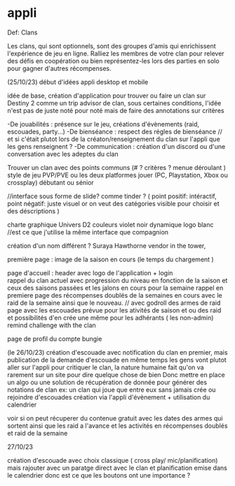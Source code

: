# appli
Def: 
Clans

Les clans, qui sont optionnels, sont des groupes d'amis qui enrichissent l'expérience de jeu en ligne.
Ralliez les membres de votre clan pour relever des défis en coopération ou bien représentez-les lors des parties en solo pour gagner d'autres récompenses.



(25/10/23) début d'idées appli desktop et mobile 


idée de base, création d'application pour trouver ou faire un clan sur Destiny 2
comme un trip advisor de clan, sous certaines conditions,
l'idée n'est pas de juste noté pour noté mais de faire des annotations sur critères

-De jouabilités : présence sur le jeu, créations d'évènements (raid, escouades, party...)
-De bienséance  : respect des régles de bienséance     // et si c'était plutot lors de la créaton/renseignement du clan sur l'appli que les gens renseignent ? 
-De communication : création d'un discord ou d'une conversation avec les adeptes du clan 

Trouver un clan avec des points communs 
(# ? critères ? menue déroulant ) 
style de jeu PVP/PVE ou les deux 
platformes jouer (PC, Playstation, Xbox ou crossplay)
débutant ou sénior

//interface sous forme de slide? comme tinder ? ( point positif: intéractif, point négatif: juste visuel or on veut des catégories visible pour choisir et des déscriptions )

charte graphique Univers D2 couleurs violet noir dynamique logo blanc //est ce que j'utilise la même interface que compagnion

création d'un nom différent ? Suraya Hawthorne vendor in the tower, 

première page : image de la saison en cours (le temps du chargement )

page d'accueil : header avec logo de l'application + login  
rappel du clan actuel avec progression du niveau en fonction de la saison et ceux des saisons passées et les jalons en cours pour la semaine
rappel en premiere page des récompenses doublés de la semaines en cours avec le raid de la semaine ainsi que le nouveau.
// avec godroll des armes de raid 
page avec les escouades prévue pour les ativités de saison et ou des raid 
et possibilités d'en crée une même pour les adhérants ( les non-admin)
remind challenge with the clan

page de profil du compte bungie 

(le 26/10/23)
création d'escouade avec notification du clan en premier, mais publication de la demande d'escouade en même temps 
les gens vont plutot aller sur l'appli pour critiquer le clan, la nature humaine fait qu'on va rarement sur un site pour dire quelque chose de bien 
Donc mettre en place un algo ou une solution de récupération de donnée pour générer des notations de clan 
ex: un clan qui joue que entre eux sans jamais crée ou rejoindre d'escouades
création via l'appli d'évènement + utilisation du calendrier 

voir si on peut récuperer du contenue gratuit avec les dates des armes qui sortent ainsi que les raid a l'avance et les activités en récompenses doublés et raid de la semaine


27/10/23 

création d'escouade avec choix classique ( cross play/ mic/planification) mais rajouter avec un paratge direct avec le clan et planification emise dans le calendrier 
donc est ce que les boutons ont une importance ? 
